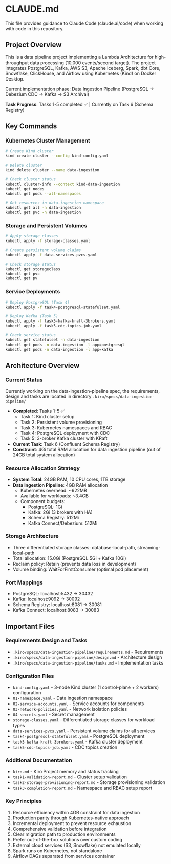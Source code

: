 # CLAUDE.md

This file provides guidance to Claude Code (claude.ai/code) when working with code in this repository.

## Project Overview

This is a data pipeline project implementing a Lambda Architecture for high-throughput data processing (10,000 events/second target). The project integrates PostgreSQL, Kafka, AWS S3, Apache Iceberg, Spark, dbt Core, Snowflake, ClickHouse, and Airflow using Kubernetes (Kind) on Docker Desktop.

Current implementation phase: Data Ingestion Pipeline (PostgreSQL → Debezium CDC → Kafka → S3 Archival)

**Task Progress**: Tasks 1-5 completed ✅ | Currently on Task 6 (Schema Registry)

## Key Commands

### Kubernetes Cluster Management
```bash
# Create Kind cluster
kind create cluster --config kind-config.yaml

# Delete cluster
kind delete cluster --name data-ingestion

# Check cluster status
kubectl cluster-info --context kind-data-ingestion
kubectl get nodes
kubectl get pods --all-namespaces

# Get resources in data-ingestion namespace
kubectl get all -n data-ingestion
kubectl get pvc -n data-ingestion
```

### Storage and Persistent Volumes
```bash
# Apply storage classes
kubectl apply -f storage-classes.yaml

# Create persistent volume claims
kubectl apply -f data-services-pvcs.yaml

# Check storage status
kubectl get storageclass
kubectl get pvc
kubectl get pv
```

### Service Deployments
```bash
# Deploy PostgreSQL (Task 4)
kubectl apply -f task4-postgresql-statefulset.yaml

# Deploy Kafka (Task 5)
kubectl apply -f task5-kafka-kraft-3brokers.yaml
kubectl apply -f task5-cdc-topics-job.yaml

# Check service status
kubectl get statefulset -n data-ingestion
kubectl get pods -n data-ingestion -l app=postgresql
kubectl get pods -n data-ingestion -l app=kafka
```

## Architecture Overview

### Current Status
Currently working on the data-ingestion-pipeline spec, the requirements, design and tasks are located in directory `.kiro/specs/data-ingestion-pipeline/`
- **Completed**: Tasks 1-5 ✅
  - Task 1: Kind cluster setup
  - Task 2: Persistent volume provisioning
  - Task 3: Kubernetes namespaces and RBAC
  - Task 4: PostgreSQL deployment with CDC
  - Task 5: 3-broker Kafka cluster with KRaft
- **Current Task**: Task 6 (Confluent Schema Registry)
- **Constraint**: 4Gi total RAM allocation for data ingestion pipeline (out of 24GB total system allocation)

### Resource Allocation Strategy
- **System Total**: 24GB RAM, 10 CPU cores, 1TB storage
- **Data Ingestion Pipeline**: 4GB RAM allocation
  - Kubernetes overhead: ~622MB
  - Available for workloads: ~3.4GB
  - Component budgets:
    - PostgreSQL: 1Gi
    - Kafka: 2Gi (3 brokers with HA)
    - Schema Registry: 512Mi
    - Kafka Connect/Debezium: 512Mi

### Storage Architecture
- Three differentiated storage classes: database-local-path, streaming-local-path
- Total allocation: 15.0Gi (PostgreSQL 5Gi + Kafka 10Gi)
- Reclaim policy: Retain (prevents data loss in development)
- Volume binding: WaitForFirstConsumer (optimal pod placement)

### Port Mappings
- PostgreSQL: localhost:5432 → 30432
- Kafka: localhost:9092 → 30092
- Schema Registry: localhost:8081 → 30081
- Kafka Connect: localhost:8083 → 30083

## Important Files

### Requirements Design and Tasks

- `.kiro/specs/data-ingestion-pipeline/requirements.md` - Requirements
- `.kiro/specs/data-ingestion-pipeline/design.md` - Architecture design
- `.kiro/specs/data-ingestion-pipeline/tasks.md` - Implementation tasks

### Configuration Files
- `kind-config.yaml` - 3-node Kind cluster (1 control-plane + 2 workers) configuration
- `01-namespace.yaml` - Data ingestion namespace
- `02-service-accounts.yaml` - Service accounts for components
- `03-network-policies.yaml` - Network isolation policies
- `04-secrets.yaml` - Secret management
- `storage-classes.yaml` - Differentiated storage classes for workload types
- `data-services-pvcs.yaml` - Persistent volume claims for all services
- `task4-postgresql-statefulset.yaml` - PostgreSQL deployment
- `task5-kafka-kraft-3brokers.yaml` - Kafka cluster deployment
- `task5-cdc-topics-job.yaml` - CDC topics creation

### Additional Documentation
- `kiro.md` - Kiro Project memory and status tracking
- `task1-validation-report.md` - Cluster setup validation
- `task2-storage-provisioning-report.md` - Storage provisioning validation
- `task3-completion-report.md` - Namespace and RBAC setup report

### Key Principles
1. Resource efficiency within 4GB constraint for data ingestion
2. Production parity through Kubernetes-native approach
3. Incremental deployment to prevent resource exhaustion
4. Comprehensive validation before integration
5. Clear migration path to production environments
6. Prefer out-of-the-box solutions over custom coding
7. External cloud services (S3, Snowflake) not emulated locally
8. Spark runs on Kubernetes, not standalone
9. Airflow DAGs separated from services container